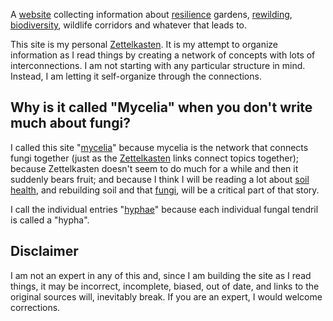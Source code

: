 A
<a href="https://alastairreid.github.io/mycelia/">website</a> collecting information about
<a href="https://alastairreid.github.io/mycelia/hyphae/resilience.html">resilience</a> gardens,
<a href="https://alastairreid.github.io/mycelia/hyphae/rewilding.html">rewilding</a>,
<a href="https://alastairreid.github.io/mycelia/hyphae/biodiversity.html">biodiversity</a>,
wildlife corridors
and whatever that leads to.

This site is my personal
<a href="https://alastairreid.github.io/mycelia/hyphae/zettelkasten.html">Zettelkasten</a>.
It is my attempt to organize information as I read things by creating a network of concepts with lots of interconnections.
I am not starting with any particular structure in mind. Instead, I am letting it self-organize through the connections.

## Why is it called "Mycelia" when you don't write much about fungi?

I called this site
"<a href="https://alastairreid.github.io/mycelia/hyphae/mycelia.html">mycelia</a>"
because mycelia is the network that connects fungi together (just as the
<a href="https://alastairreid.github.io/mycelia/hyphae/zettelkasten.html">Zettelkasten</a>
links connect topics together);
because Zettelkasten doesn't seem to do much for a while and then it suddenly bears fruit;
and because I think I will be reading a lot about
<a href="https://alastairreid.github.io/mycelia/hyphae/soil-health.html">soil health</a>,
and rebuilding soil and that
<a href="https://alastairreid.github.io/mycelia/hyphae/fungi.html">fungi</a>,
will be a critical part of that story.

I call the individual entries "<a href="https://alastairreid.github.io/mycelia/hyphae/index.html">hyphae</a>"
because each individual fungal tendril is called a "hypha".

## Disclaimer

I am not an expert in any of this and, since I am building the site as I read things,
it may be incorrect, incomplete, biased, out of date, and links to the original sources will, inevitably break.
If you are an expert, I would welcome corrections.